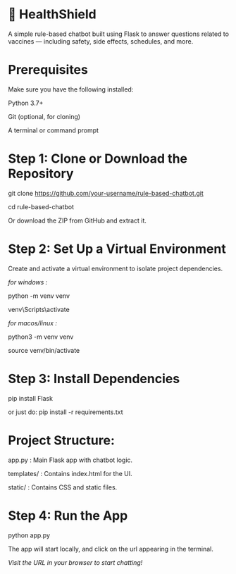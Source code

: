 
# 🌟 HealthShield



A simple rule-based chatbot built using Flask to answer questions related to vaccines — including safety, side effects, schedules, and more.

# Prerequisites

Make sure you have the following installed:

 Python 3.7+

 Git (optional, for cloning)

 A terminal or command prompt

# Step 1: Clone or Download the Repository

git clone https://github.com/your-username/rule-based-chatbot.git

cd rule-based-chatbot

Or download the ZIP from GitHub and extract it.


# Step 2: Set Up a Virtual Environment

Create and activate a virtual environment to isolate project dependencies.

*for windows :*

python -m venv venv

venv\Scripts\activate

*for macos/linux :*

python3 -m venv venv

source venv/bin/activate

# Step 3: Install Dependencies

pip install Flask

or just do: pip install -r requirements.txt

# Project Structure:

app.py : Main Flask app with chatbot logic.

templates/ : Contains index.html for the UI.

static/ : Contains CSS and static files.


# Step 4: Run the App

python app.py

The app will start locally, and click on the url appearing in the terminal.

*Visit the URL in your browser to start chatting!*

